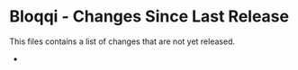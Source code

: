 # Bloqqi - Changes Since Last Release

This files contains a list of changes that are not yet released.

- 